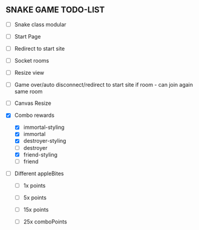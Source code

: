 ## SNAKE GAME TODO-LIST

-[ ] Snake class modular  
-[ ] Start Page  
-[ ] Redirect to start site  
-[ ] Socket rooms  
-[ ] Resize view  
-[ ] Game over/auto disconnect/redirect to start site if room - can join again same room  

-[ ] Canvas Resize  
-[x] Combo rewards  
  - [x] immortal-styling  
  - [x] immortal  
  - [x] destroyer-styling  
  - [ ] destroyer  
  - [x] friend-styling  
  - [ ] friend  

-[ ] Different appleBites  
  - [ ] 1x points  
  - [ ] 5x points  
  - [ ] 15x points  
  - [ ] 25x comboPoints  

